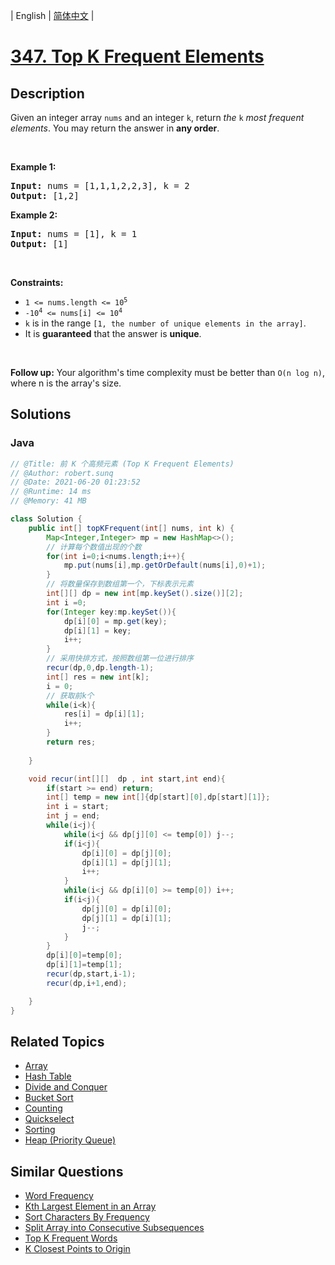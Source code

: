 
| English | [简体中文](README.md) |

# [347. Top K Frequent Elements](https://leetcode.cn//problems/top-k-frequent-elements/)

## Description

<p>Given an integer array <code>nums</code> and an integer <code>k</code>, return <em>the</em> <code>k</code> <em>most frequent elements</em>. You may return the answer in <strong>any order</strong>.</p>

<p>&nbsp;</p>
<p><strong class="example">Example 1:</strong></p>
<pre><strong>Input:</strong> nums = [1,1,1,2,2,3], k = 2
<strong>Output:</strong> [1,2]
</pre><p><strong class="example">Example 2:</strong></p>
<pre><strong>Input:</strong> nums = [1], k = 1
<strong>Output:</strong> [1]
</pre>
<p>&nbsp;</p>
<p><strong>Constraints:</strong></p>

<ul>
	<li><code>1 &lt;= nums.length &lt;= 10<sup>5</sup></code></li>
	<li><code>-10<sup>4</sup> &lt;= nums[i] &lt;= 10<sup>4</sup></code></li>
	<li><code>k</code> is in the range <code>[1, the number of unique elements in the array]</code>.</li>
	<li>It is <strong>guaranteed</strong> that the answer is <strong>unique</strong>.</li>
</ul>

<p>&nbsp;</p>
<p><strong>Follow up:</strong> Your algorithm&#39;s time complexity must be better than <code>O(n log n)</code>, where n is the array&#39;s size.</p>


## Solutions


### Java

```Java
// @Title: 前 K 个高频元素 (Top K Frequent Elements)
// @Author: robert.sunq
// @Date: 2021-06-20 01:23:52
// @Runtime: 14 ms
// @Memory: 41 MB

class Solution {
    public int[] topKFrequent(int[] nums, int k) {
        Map<Integer,Integer> mp = new HashMap<>();
        // 计算每个数值出现的个数
        for(int i=0;i<nums.length;i++){
            mp.put(nums[i],mp.getOrDefault(nums[i],0)+1);
        }
        // 将数量保存到数组第一个，下标表示元素
        int[][] dp = new int[mp.keySet().size()][2];
        int i =0;
        for(Integer key:mp.keySet()){
            dp[i][0] = mp.get(key);
            dp[i][1] = key;
            i++;
        }
        // 采用快排方式，按照数组第一位进行排序
        recur(dp,0,dp.length-1);
        int[] res = new int[k];
        i = 0;
        // 获取前k个
        while(i<k){
            res[i] = dp[i][1];
            i++;
        }
        return res;
        
    }

    void recur(int[][]  dp , int start,int end){
        if(start >= end) return;
        int[] temp = new int[]{dp[start][0],dp[start][1]};
        int i = start;
        int j = end;
        while(i<j){
            while(i<j && dp[j][0] <= temp[0]) j--;
            if(i<j){
                dp[i][0] = dp[j][0];
                dp[i][1] = dp[j][1];
                i++;
            }
            while(i<j && dp[i][0] >= temp[0]) i++;
            if(i<j){
                dp[j][0] = dp[i][0];
                dp[j][1] = dp[i][1];
                j--;
            }
        }
        dp[i][0]=temp[0];
        dp[i][1]=temp[1];
        recur(dp,start,i-1);
        recur(dp,i+1,end);

    }
}
```



## Related Topics

- [Array](https://leetcode.cn//tag/array)
- [Hash Table](https://leetcode.cn//tag/hash-table)
- [Divide and Conquer](https://leetcode.cn//tag/divide-and-conquer)
- [Bucket Sort](https://leetcode.cn//tag/bucket-sort)
- [Counting](https://leetcode.cn//tag/counting)
- [Quickselect](https://leetcode.cn//tag/quickselect)
- [Sorting](https://leetcode.cn//tag/sorting)
- [Heap (Priority Queue)](https://leetcode.cn//tag/heap-priority-queue)

## Similar Questions

- [Word Frequency](../word-frequency/README_EN.md)
- [Kth Largest Element in an Array](../kth-largest-element-in-an-array/README_EN.md)
- [Sort Characters By Frequency](../sort-characters-by-frequency/README_EN.md)
- [Split Array into Consecutive Subsequences](../split-array-into-consecutive-subsequences/README_EN.md)
- [Top K Frequent Words](../top-k-frequent-words/README_EN.md)
- [K Closest Points to Origin](../k-closest-points-to-origin/README_EN.md)

